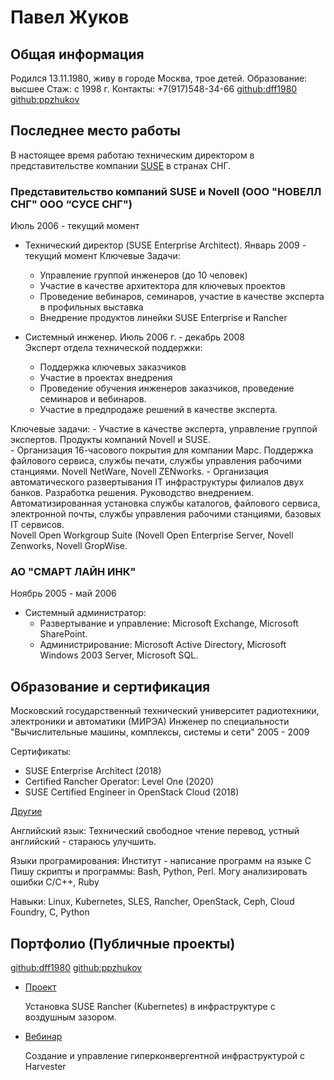 # Павел Жуков

## Общая информация
Родился 13.11.1980, живу в городе Москва, трое детей.
Образование: высшее 
Стаж: с 1998 г.
Контакты:
+7(917)548-34-66
[github:dff1980](https://github.com/dff1980/) [github:ppzhukov](https://github.com/ppzhukov/)

## Последнее место работы
В настоящее время работаю техническим директором в представительстве компании [SUSE](suse.com) в странах СНГ.
### Представительство компаний SUSE и Novell (ООО "НОВЕЛЛ СНГ" ООО “СУСЕ СНГ") 
Июль 2006 - текущий момент 
- Технический директор (SUSE Enterprise Architect). Январь 2009 - текущий момент 
Ключевые Задачи:
    - Управление группой инженеров (до 10 человек) 
    - Участие в качестве архитектора для ключевых проектов
    - Проведение вебинаров, семинаров, участие в качестве эксперта в профильных выставка
    - Внедрение продуктов линейки SUSE Enterprise и Rancher

- Системный инженер. Июль 2006 г. - декабрь 2008   
Эксперт отдела технической поддержки:

    - Поддержка ключевых заказчиков 
    - Участие в проектах внедрения 
    - Проведение обучения инженеров заказчиков, проведение семинаров и вебинаров. 
    - Участие в предпродаже решений в качестве эксперта. 

Ключевые задачи: 
    - Участие в качестве эксперта, управление группой экспертов. Продукты компаний Novell и SUSE.  
    - Организация 16-часового покрытия для компании Марс. Поддержка файлового сервиса, службы печати, службы управления рабочими станциями. 
Novell NetWare, Novell ZENworks. 
    - Организация автоматического развертывания IT инфраструктуры филиалов двух банков. Разработка решения. Руководство внедрением. Автоматизированная установка службы каталогов, файлового сервиса, электронной почты, службы управления рабочими станциями, базовых IT сервисов.  
Novell Open Workgroup Suite (Novell Open Enterprise Server, Novell Zenworks, Novell GropWise. 

### АО "СМАРТ ЛАЙН ИНК" 
Ноябрь 2005 - май 2006 
- Системный администратор:
    - Развертывание и управление: Microsoft Exchange, Microsoft SharePoint. 
    - Администрирование: Microsoft Active Directory, Microsoft Windows 2003 Server, Microsoft SQL. 

## Образование и сертификация
Московский государственный технический университет радиотехники, электроники и автоматики (МИРЭА)
Инженер по специальности "Вычислительные машины, комплексы, системы и сети" 2005 - 2009

Сертификаты:
- SUSE Enterprise Architect (2018)
- Certified Rancher Operator: Level One (2020)
- SUSE Certified Engineer in OpenStack Cloud (2018)

[Другие](certificates.md)

Английский язык:
Технический свободное чтение перевод, устный английский - стараюсь улучшить.

Языки програмирования:
Институт - написание программ на языке C
Пишу скрипты и программы: Bash, Python, Perl. Могу анализировать ошибки C/C++, Ruby

Навыки:
Linux, Kubernetes, SLES, Rancher, OpenStack, Ceph, Cloud Foundry, C, Python

## Портфолио (Публичные проекты)
[github:dff1980](https://github.com/dff1980/) [github:ppzhukov](https://github.com/ppzhukov/)

- [Проект](https://github.com/ppzhukov/airgap-10.2022)

  Установка SUSE Rancher (Kubernetes) в инфраструктуре с воздушным зазором.

- [Вебинар](https://www.youtube.com/watch?v=QIhfx6eFIvY)

  Создание и управление гиперконвергентной инфраструктурой с Harvester

